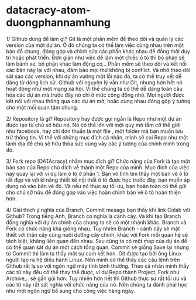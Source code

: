 # datacracy-atom-duongphannamhung
1/ Github dùng để làm gì?
  Git là một phần mềm để theo dõi và quản lý các version của một dự án. Ở đó chúng ta có thể làm việc cùng nhau trên một bản đồ chung, đóng góp và chỉnh sửa các phần khác nhau để đồng thời duy trì hoặc phát triển. Đơn giản như việc để làm một chiếc ô tô thì bộ phận sẽ làm bánh xe, bộ phận khác làm động cơ,.. Phần mềm sẽ theo dõi và kết nối các bản này lại với nhau, đảm bảo mọi thứ không bị conflict. Và nhờ theo dõi sát sao các version, khi dự án vướng một lỗi nào đó, ta có thể truy vết dễ dàng từ dòng lịch sử.
  Github với nguyên lý vẫn như Git, nhưng hơn hết nó hoạt động như một mạng xã hội. Vì thế chúng ta có thể dễ dàng toàn cầu hóa các dự án mà trước đây nó chỉ ở mức cộng đồng nhỏ. Mọi người được kết nối với nhau thông qua các dự án mở, hoặc cùng nhau đóng góp ý tưởng cho một mối quan tâm chung.
  
2/ Repository là gì?
  Repository hay được gọi ngắn là Repo như một dự án được tạo từ chủ sở hữu nó. Nó có thể lớn với một quy mô tầm cỡ thế giới như facebook, hay chỉ đơn thuần là một file , một folder mà bạn muốn lưu trữ thông tin. Vì thế với những mục đích cá nhân, mình sẽ coi Repo như một lãnh địa để chủ sở hữu thỏa sức vùng vẫy các ý tưởng của chính mình trong đó.
  
3/ Fork repo (DATAcracy) nhằm mục đích gì?
  Chức năng của Fork là tạo một bản sao của Repo chủ đích về thành một Repo của mình. Mục đích của việc này quay lại với ví dụ làm ô tô ở phần 1. Bạn vô tình tìm thấy một bản vẽ ô tô rất đẹp và với kĩ năng thiết kế nội thất ô tô được học trước đây, bạn muốn áp dụng nó vào bản vẽ đó. Và nếu nó thực sự tối ưu, bạn hoàn toàn có thể gửi cho chủ sỡ hữu để đóng góp vào việc hoàn chỉnh bản vẽ ô tô hoàn thiện hơn. 
  
4/ Giải thích ý nghĩa của Branch, Commit mesage bạn thấy khi link Colab với Github?
  Trong tiếng Anh, Branch có nghĩa là cành cây. Và khi tạo Branch đồng nghĩa với dự án chính của chúng ta sẽ có một nhánh khác. Branch và Fork có chức năng khá giống nhau. Tuy nhiên Branch - cành cây sẽ mật thiết với thân cây cùng nuôi dưỡng cây chính, khác với Fork mối quan hệ sẽ tách biệt, không liên quan đến nhau. Sau cùng ta có một map của dự án để có thể quan sát dự án một cách tổng quan.
  Commit sẽ giống Save lại nhưng từ Commit thì làm ta thấy một sự cam kết hơn. Git được tạo bởi ông Linux người tạo ra hệ điều hành Linux. Nên mình có thể thấy các câu lệnh trên Github rất lạ so với ngôn ngữ máy tính bình thường. Theo cá nhân mình thấy các từ này đều có thể thay thế được, ví dự Repo thành Project, Fork như Archive,.. sẽ gần gũi hơn. Tuy nhiên hơn hết thì Github thực sự rất tối ưu và các từ này rất sát nghĩa với chức năng của nó. Nên chúng ta đành phải học như một ngôn ngữ bổ sung cho công việc hàng ngày.
